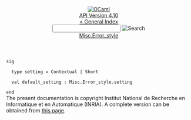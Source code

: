 <!-- ((! set title API !)) ((! set documentation !)) ((! set api !)) ((! set nobreadcrumb !)) -->
<div class="api"><header><nav class="toc brand"><a class="brand" href="https://ocaml.org/"><img src="colour-logo-gray.svg" class="svg" alt="OCaml"></a></nav><nav class="toc"><div class="toc_version"><a href="/docs" id="version-select">API Version 4.10</a></div><a href="index.html">&lt; General Index</a><div class="api_search"><input type="text" name="apisearch" id="api_search" oninput="mySearch(false);" onkeypress="this.oninput();" onclick="this.oninput();" onpaste="this.oninput();">
<img src="search_icon.svg" alt="Search" class="svg" onclick="mySearch(false)"></div>
<div id="search_results"></div><div class="toc_title"><a href="Misc.Error_style.html">Misc.Error_style</a></div><ul></ul></nav></header>
<code class="code"><span class="keyword">sig</span><br>
&nbsp;&nbsp;<span class="keyword">type</span>&nbsp;setting&nbsp;=&nbsp;<span class="constructor">Contextual</span>&nbsp;<span class="keywordsign">|</span>&nbsp;<span class="constructor">Short</span><br>
&nbsp;&nbsp;<span class="keyword">val</span>&nbsp;default_setting&nbsp;:&nbsp;<span class="constructor">Misc</span>.<span class="constructor">Error_style</span>.setting<br>
<span class="keyword">end</span></code>
<div class="copyright">The present documentation is copyright Institut National de Recherche en Informatique et en Automatique (INRIA). A complete version can be obtained from <a href="http://caml.inria.fr/pub/docs/manual-ocaml/">this page</a>.</div></div>